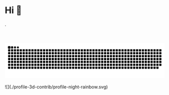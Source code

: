 <h1>Hi 👋</h1>
<div>
  <span>.</span>
</div>
<br>
<img src="">
<div>
<a href=""><img src=""></a>
<a href=""><img src="https://github.com/1Yuqass/1Yuqass/blob/output/github-contribution-grid-snake.svg"></a>
</div>
<br>
![](./profile-3d-contrib/profile-night-rainbow.svg)

